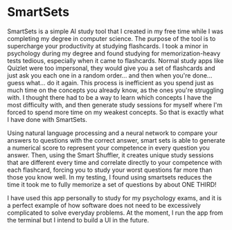 # SmartSets

SmartSets is a simple AI study tool that I created in my free time while I was completing my degree in computer science. The purpose of the tool is to supercharge your productivity at studying flashcards. I took a minor in psychology during my degree and found studying for memorization-heavy tests tedious, especially when it came to flashcards. Normal study apps like Quizlet were too impersonal, they would give you a set of flashcards and just ask you each one in a random order... and then when you're done... guess what... do it again. This process is inefficient as you spend just as much time on the concepts you already know, as the ones you're struggling with. I thought there had to be a way to learn which concepts I have the most difficulty with, and then generate study sessions for myself where I'm forced to spend more time on my weakest concepts. So that is exactly what I have done with SmartSets. 

Using natural language processing and a neural network to compare your answers to questions with the correct answer, smart sets is able to generate a numerical score to represent your competence in every question you answer. Then, using the Smart Shuffler, it creates unique study sessions that are different every time and correlate directly to your competence with each flashcard, forcing you to study your worst questions far more than those you know well. In my testing, I found using smartsets reduces the time it took me to fully memorize a set of questions by about ONE THIRD! 

I have used this app personally to study for my psychology exams, and it is a perfect example of how software does not need to be excessively complicated to solve everyday problems. At the moment, I run the app from the terminal but I intend to build a UI in the future.
